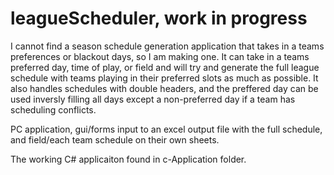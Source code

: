 # leagueScheduler, work in progress

I cannot find a season schedule generation application that takes in a teams preferences or blackout days, so I am making one. It can take in a teams preferred day, time of play, or field and will try and generate the full league schedule with teams playing in their preferred slots as much as possible. It also handles schedules with double headers, and the preffered day can be used inversly filling all days except a non-preferred day if a team has scheduling conflicts.

PC application, gui/forms input to an excel output file with the full schedule, and field/each team schedule on their own sheets.

The working C# applicaiton found in c-Application folder.
